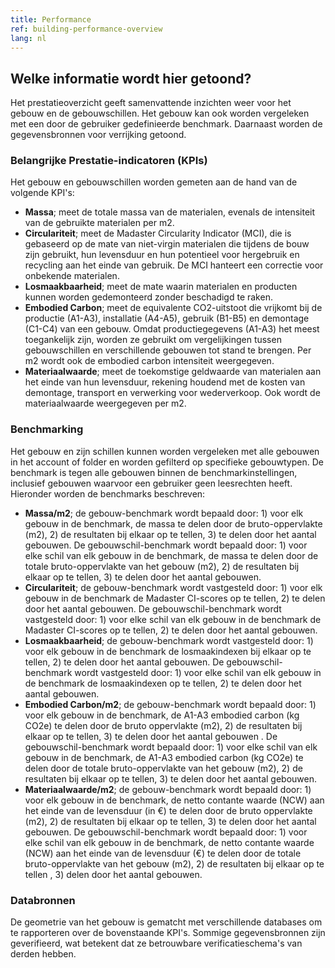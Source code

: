 ```yaml
---
title: Performance
ref: building-performance-overview
lang: nl
---
```


## Welke informatie wordt hier getoond?
Het prestatieoverzicht geeft samenvattende inzichten weer voor het gebouw en de gebouwschillen. Het gebouw kan ook worden vergeleken met een door de gebruiker gedefinieerde benchmark. Daarnaast worden de gegevensbronnen voor verrijking getoond.

### Belangrijke Prestatie-indicatoren (KPIs)
Het gebouw en gebouwschillen worden gemeten aan de hand van de volgende KPI's:

- **Massa**; meet de totale massa van de materialen, evenals de intensiteit van de gebruikte materialen per m2.
- **Circulariteit**; meet de Madaster Circularity Indicator (MCI), die is gebaseerd op de mate van niet-virgin materialen die tijdens de bouw zijn gebruikt, hun levensduur en hun potentieel voor hergebruik en recycling aan het einde van gebruik. De MCI hanteert een correctie voor onbekende materialen.
- **Losmaakbaarheid**; meet de mate waarin materialen en producten kunnen worden gedemonteerd zonder beschadigd te raken.
- **Embodied Carbon**; meet de equivalente CO2-uitstoot die vrijkomt bij de productie (A1-A3), installatie (A4-A5), gebruik (B1-B5) en demontage (C1-C4) van een gebouw. Omdat productiegegevens (A1-A3) het meest toegankelijk zijn, worden ze gebruikt om vergelijkingen tussen gebouwschillen en verschillende gebouwen tot stand te brengen. Per m2 wordt ook de embodied carbon intensiteit weergegeven.
- **Materiaalwaarde**; meet de toekomstige geldwaarde van materialen aan het einde van hun levensduur, rekening houdend met de kosten van demontage, transport en verwerking voor wederverkoop. Ook wordt de materiaalwaarde weergegeven per m2.

### Benchmarking
Het gebouw en zijn schillen kunnen worden vergeleken met alle gebouwen in het account of folder en worden gefilterd op specifieke gebouwtypen. De benchmark is tegen alle gebouwen binnen de benchmarkinstellingen, inclusief gebouwen waarvoor een gebruiker geen leesrechten heeft. Hieronder worden de benchmarks beschreven:

- **Massa/m2**; de gebouw-benchmark wordt bepaald door: 1) voor elk gebouw in de benchmark, de massa te delen door de bruto-oppervlakte (m2), 2) de resultaten bij elkaar op te tellen, 3) te delen door het aantal gebouwen. De gebouwschil-benchmark wordt bepaald door: 1) voor elke schil van elk gebouw in de benchmark, de massa te delen door de totale bruto-oppervlakte van het gebouw (m2), 2) de resultaten bij elkaar op te tellen, 3) te delen door het aantal gebouwen.
- **Circulariteit**; de gebouw-benchmark wordt vastgesteld door: 1) voor elk gebouw in de benchmark de Madaster CI-scores op te tellen, 2) te delen door het aantal gebouwen. De gebouwschil-benchmark wordt vastgesteld door: 1) voor elke schil van elk gebouw in de benchmark de Madaster CI-scores op te tellen, 2) te delen door het aantal gebouwen.
- **Losmaakbaarheid**; de gebouw-benchmark wordt vastgesteld door: 1) voor elk gebouw in de benchmark de losmaakindexen bij elkaar op te tellen, 2) te delen door het aantal gebouwen. De gebouwschil-benchmark wordt vastgesteld door: 1) voor elke schil van elk gebouw in de benchmark de losmaakindexen op te tellen, 2) te delen door het aantal gebouwen.
- **Embodied Carbon/m2**; de gebouw-benchmark wordt bepaald door: 1) voor elk gebouw in de benchmark, de A1-A3 embodied carbon (kg CO2e) te delen door de bruto oppervlakte (m2), 2) de resultaten bij elkaar op te tellen, 3) te delen door het aantal gebouwen . De gebouwschil-benchmark wordt bepaald door: 1) voor elke schil van elk gebouw in de benchmark, de A1-A3 embodied carbon (kg CO2e) te delen door de totale bruto-oppervlakte van het gebouw (m2), 2) de resultaten bij elkaar op te tellen, 3) te delen door het aantal gebouwen.
- **Materiaalwaarde/m2**; de gebouw-benchmark wordt bepaald door: 1) voor elk gebouw in de benchmark, de netto contante waarde (NCW) aan het einde van de levensduur (in €) te delen door de bruto oppervlakte (m2), 2) de resultaten bij elkaar op te tellen, 3) te delen door het aantal gebouwen. De gebouwschil-benchmark wordt bepaald door: 1) voor elke schil van elk gebouw in de benchmark, de netto contante waarde (NCW) aan het einde van de levensduur (€) te delen door de totale bruto-oppervlakte van het gebouw (m2), 2) de resultaten bij elkaar op te tellen , 3) delen door het aantal gebouwen.

### Databronnen
De geometrie van het gebouw is gematcht met verschillende databases om te rapporteren over de bovenstaande KPI's. Sommige gegevensbronnen zijn geverifieerd, wat betekent dat ze betrouwbare verificatieschema's van derden hebben.

